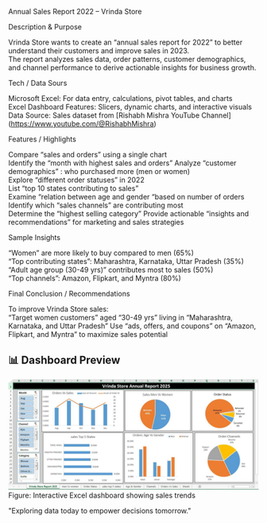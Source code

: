 Annual Sales Report 2022 – Vrinda Store

Description & Purpose

Vrinda Store wants to create an “annual sales report for 2022” to better understand their customers and improve sales in 2023.  
The report analyzes sales data, order patterns, customer demographics, and channel performance to derive actionable insights for business growth.

Tech / Data Sours

Microsoft Excel: For data entry, calculations, pivot tables, and charts  
Excel Dashboard Features: Slicers, dynamic charts, and interactive visuals  
Data Source: Sales dataset from [Rishabh Mishra YouTube Channel] (https://www.youtube.com/@RishabhMishra)

Features / Highlights

Compare “sales and orders” using a single chart  
Identify the “month with highest sales and orders”
Analyze “customer demographics” : who purchased more (men or women)  
Explore “different order statuses” in 2022  
List “top 10 states contributing to sales”  
Examine “relation between age and gender “based on number of orders  
Identify which “sales channels” are contributing most  
Determine the “highest selling category”
Provide actionable “insights and recommendations” for marketing and sales strategies  

Sample Insights

“Women” are more likely to buy compared to men (65%)  
“Top contributing states”: Maharashtra, Karnataka, Uttar Pradesh (35%)  
“Adult age group (30-49 yrs)” contributes most to sales (50%)  
“Top channels”: Amazon, Flipkart, and Myntra (80%)  

Final Conclusion / Recommendations

To improve Vrinda Store sales:  
“Target women customers” aged “30-49 yrs” living in “Maharashtra, Karnataka, and Uttar Pradesh”
Use “ads, offers, and coupons” on “Amazon, Flipkart, and Myntra” to maximize sales potential
## 📊 Dashboard Preview

![Dashboard Screenshot](Dashboard.png)  
Figure: Interactive Excel dashboard showing sales trends



 "Exploring data today to empower decisions tomorrow."




